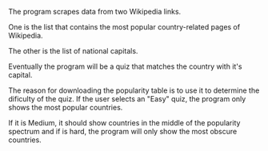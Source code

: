 The program scrapes data from two Wikipedia links.

One is the list that contains the most popular country-related pages of Wikipedia.

The other is the list of national capitals.

Eventually the program will be a quiz that matches the country with it's capital.

The reason for downloading the popularity table is to use it to determine the dificulty of the quiz. If the user selects an "Easy" quiz, the program only shows the most popular countries.

If it is Medium, it should show countries in the middle of the popularity spectrum and if is hard, the program will only show the most obscure countries.
